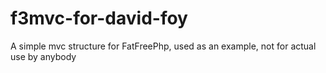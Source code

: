 # f3mvc-for-david-foy
A simple mvc structure for FatFreePhp, used as an example, not for actual use by anybody
